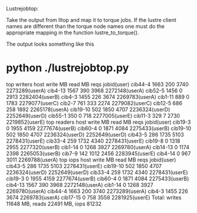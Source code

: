 Lustrejobtop:

Take the output from lltop and map it to torque jobs. If the lustre
client names are different than the torque node names one must do the
appropriate mapping in the function lustre_to_torque().

The output looks something like this

# python ./lustrejobtop.py 
top writers
host          write MB    read MB     reqs   jobid(user)
   cib44-4       1663        200       3740    2273289(userA)
   cib4-13       1567        390       3968    2272148(userA)
   cib52-5       1456          0       2913    2282404(userB)
    cib4-3       1455        226       3674    2269783(userA)
   cib1-11        889          0       1783    2279077(userC)
    cib2-7        761        333       2274    2279082(userC)
   cib12-5        686        258       1892    2265178(userA)
  cib19-10        502       1850       4707    2236324(userD)    2252649(userD)
   cib55-1        350          0        718    2277005(userE)
   cib11-3        329          7       2730    2219852(userE)
top readers
host          write MB    read MB     reqs   jobid(user)
   cib19-3          0       1955       4159    2277674(userB)
   cib60-4          0       1871       4084    2275433(userB)
  cib19-10        502       1850       4707    2236324(userD)    2252649(userD)
   cib43-5        286       1735       5103    2278431(userE)
   cib33-4        259       1732       4340    2278431(userE)
   cib19-8          0       1318       2955    2277320(userB)
   cib1-14          0       1268       3927    2269780(userA)
  cib14-13          0       1174       2398    2265053(userB)
    cib7-9        142       1012       2456    2283945(userE)
   cib4-14          0        967       3011    2269788(userA)
top iops
host          write MB    read MB     reqs   jobid(user)
   cib43-5        286       1735       5103    2278431(userE)
  cib19-10        502       1850       4707    2236324(userD)    2252649(userD)
   cib33-4        259       1732       4340    2278431(userE)
   cib19-3          0       1955       4159    2277674(userB)
   cib60-4          0       1871       4084    2275433(userB)
   cib4-13       1567        390       3968    2272148(userA)
   cib1-14          0       1268       3927    2269780(userA)
   cib44-4       1663        200       3740    2273289(userA)
    cib4-3       1455        226       3674    2269783(userA)
  cib17-15          0        758       3558    2281925(userE)
Total: writes 11648 MB, reads 22491 MB, iops 81232
